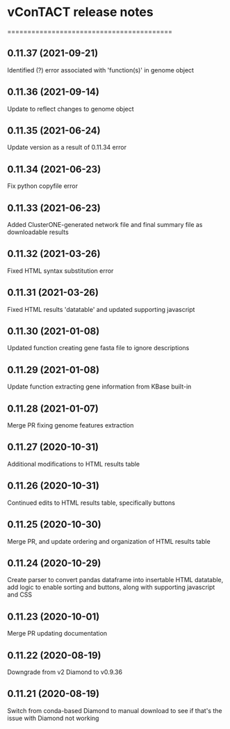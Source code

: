 # vConTACT release notes
=========================================

0.11.37 (2021-09-21)
--------------------
Identified (?) error associated with 'function(s)' in genome object

0.11.36 (2021-09-14)
--------------------
Update to reflect changes to genome object

0.11.35 (2021-06-24)
--------------------
Update version as a result of 0.11.34 error

0.11.34 (2021-06-23)
--------------------
Fix python copyfile error

0.11.33 (2021-06-23)
--------------------
Added ClusterONE-generated network file and final summary file as downloadable results

0.11.32 (2021-03-26)
--------------------
Fixed HTML syntax substitution error

0.11.31 (2021-03-26)
--------------------
Fixed HTML results 'datatable' and updated supporting javascript

0.11.30 (2021-01-08)
--------------------
Updated function creating gene fasta file to ignore descriptions

0.11.29 (2021-01-08)
--------------------
Update function extracting gene information from KBase built-in

0.11.28 (2021-01-07)
--------------------
Merge PR fixing genome features extraction

0.11.27 (2020-10-31)
--------------------
Additional modifications to HTML results table

0.11.26 (2020-10-31)
--------------------
Continued edits to HTML results table, specifically buttons

0.11.25 (2020-10-30)
--------------------
Merge PR, and update ordering and organization of HTML results table

0.11.24 (2020-10-29)
--------------------
Create parser to convert pandas dataframe into insertable HTML datatable, add logic to enable sorting and buttons, along with supporting javascript and CSS

0.11.23 (2020-10-01)
--------------------
Merge PR updating documentation

0.11.22 (2020-08-19)
--------------------
Downgrade from v2 Diamond to v0.9.36

0.11.21 (2020-08-19)
--------------------
Switch from conda-based Diamond to manual download to see if that's the issue with Diamond not working